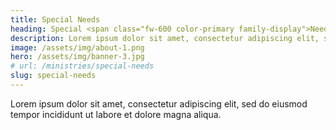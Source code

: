 ```yaml
---
title: Special Needs
heading: Special <span class="fw-600 color-primary family-display">Needs</span>
description: Lorem ipsum dolor sit amet, consectetur adipiscing elit, sed do eiusmod tempor incididunt ut labore et dolore magna aliqua.
image: /assets/img/about-1.png
hero: /assets/img/banner-3.jpg
# url: /ministries/special-needs
slug: special-needs
---
```


Lorem ipsum dolor sit amet, consectetur adipiscing elit, sed do eiusmod tempor incididunt ut labore et dolore magna aliqua.